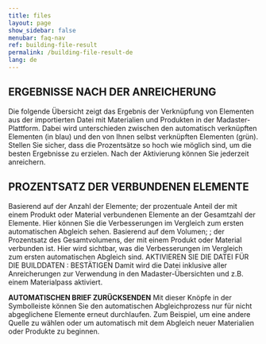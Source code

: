 ```yaml
---
title: files
layout: page
show_sidebar: false
menubar: faq-nav
ref: building-file-result
permalink: /building-file-result-de
lang: de
---
```


## ERGEBNISSE NACH DER ANREICHERUNG
Die folgende Übersicht zeigt das Ergebnis der Verknüpfung von Elementen aus der importierten Datei mit Materialien und Produkten in der Madaster-Plattform. Dabei wird unterschieden zwischen den automatisch verknüpften Elementen (in blau) und den von Ihnen selbst verknüpften Elementen (grün). Stellen Sie sicher, dass die Prozentsätze so hoch wie möglich sind, um die besten Ergebnisse zu erzielen. Nach der Aktivierung können Sie jederzeit anreichern.

## PROZENTSATZ DER VERBUNDENEN ELEMENTE
Basierend auf der Anzahl der Elemente; der prozentuale Anteil der mit einem Produkt oder Material verbundenen Elemente an der Gesamtzahl der Elemente. Hier können Sie die Verbesserungen im Vergleich zum ersten automatischen Abgleich sehen.
Basierend auf dem Volumen; ; der Prozentsatz des Gesamtvolumens, der mit einem Produkt oder Material verbunden ist. Hier wird sichtbar, was die Verbesserungen im Vergleich zum ersten automatischen Abgleich sind.
AKTIVIEREN SIE DIE DATEI FÜR DIE BUILDDATEN : BESTÄTIGEN
Damit wird die Datei inklusive aller Anreicherungen zur Verwendung in den Madaster-Übersichten und z.B. einem Materialpass aktiviert.

**AUTOMATISCHEN BRIEF ZURÜCKSENDEN** Mit dieser Knöpfe in der Symbolleiste können Sie den automatischen Abgleichprozess nur für nicht abgeglichene Elemente erneut durchlaufen. Zum Beispiel, um eine andere Quelle zu wählen oder um automatisch mit dem Abgleich neuer Materialien oder Produkte zu beginnen.
